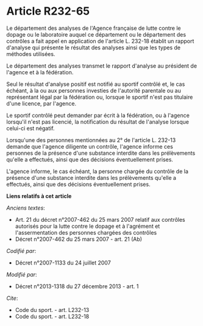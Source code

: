# Article R232-65

Le département des analyses de l'Agence française de lutte contre le dopage ou le laboratoire     auquel ce département ou le
département des contrôles a fait appel en application de l'article L. 232-18 établit un rapport d'analyse qui présente le
résultat des analyses ainsi que les types de méthodes utilisées. 

Le département des analyses transmet le rapport d'analyse au président de l'agence et à la fédération. 

Seul le résultat d'analyse positif est notifié au sportif contrôlé et, le cas échéant, à la ou aux personnes investies de
l'autorité parentale ou au représentant légal par la fédération ou, lorsque le sportif n'est pas titulaire d'une licence, par
l'agence. 

Le sportif contrôlé peut demander par écrit à la fédération, ou à l'agence lorsqu'il n'est pas licencié, la notification du
résultat de l'analyse lorsque celui-ci est négatif. 

Lorsqu'une des personnes mentionnées au 2° de l'article L. 232-13 demande que l'agence diligente un contrôle, l'agence
informe ces personnes de la présence d'une substance interdite dans les prélèvements qu'elle a effectués, ainsi que des
décisions éventuellement prises. 

L'agence informe, le cas échéant, la personne chargée du contrôle de la présence d'une substance interdite dans les
prélèvements qu'elle a effectués, ainsi que des décisions éventuellement prises.

**Liens relatifs à cet article**

_Anciens textes_:

  - Art. 21 du décret n°2007-462 du 25 mars 2007 relatif aux contrôles autorisés pour la lutte contre le dopage et à l'agrément et l'assermentation des personnes chargées des contrôles
  - Décret n°2007-462 du 25 mars 2007 - art. 21 (Ab)

_Codifié par_:

  - Décret n°2007-1133 du 24 juillet 2007

_Modifié par_:

  - Décret n°2013-1318 du 27 décembre 2013 - art. 1

_Cite_:

  - Code du sport. - art. L232-13
  - Code du sport. - art. L232-18
